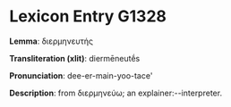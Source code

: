 # Lexicon Entry G1328

**Lemma**: διερμηνευτής

**Transliteration (xlit)**: diermēneutḗs

**Pronunciation**: dee-er-main-yoo-tace'

**Description**:
from διερμηνεύω; an explainer:--interpreter.
